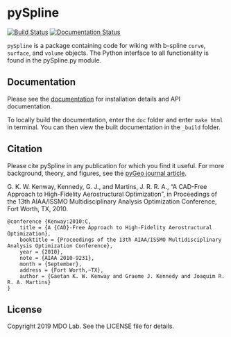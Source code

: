 pySpline
====================================================

[![Build Status](https://travis-ci.com/mdolab/pyspline.svg?token=Kdy3JowvEtkKSPpqvdLj&branch=pySpline)](https://travis-ci.com/mdolab/pyspline)
[![Documentation Status](https://readthedocs.com/projects/mdolab-pyspline/badge/?version=latest)](https://mdolab-pyspline.readthedocs-hosted.com/en/latest/?badge=latest)

``pySpline`` is a package containing code for wiking with b-spline
``curve``, ``surface``, and ``volume`` objects. The
Python interface to all functionality is found in the pySpline.py
module.

Documentation
-------------

Please see the [documentation](https://mdolab-pyspline.readthedocs-hosted.com/en/latest/) for installation details and API documentation.

To locally build the documentation, enter the `doc` folder and enter `make html` in terminal.
You can then view the built documentation in the `_build` folder.


Citation
--------

Please cite pySpline in any publication for which you find it useful.
For more background, theory, and figures, see the [pyGeo journal article](http://mdolab.engin.umich.edu/sites/default/files/mao2010_final.pdf).

G. K. W. Kenway, Kennedy, G. J., and Martins, J. R. R. A., “A CAD-Free Approach to High-Fidelity Aerostructural Optimization”, in Proceedings of the 13th AIAA/ISSMO Multidisciplinary Analysis Optimization Conference, Fort Worth, TX, 2010.

```
@conference {Kenway:2010:C,
	title = {A {CAD}-Free Approach to High-Fidelity Aerostructural Optimization},
	booktitle = {Proceedings of the 13th AIAA/ISSMO Multidisciplinary Analysis Optimization Conference},
	year = {2010},
	note = {AIAA 2010-9231},
	month = {September},
	address = {Fort Worth,~TX},
	author = {Gaetan K. W. Kenway and Graeme J. Kennedy and Joaquim R. R. A. Martins}
}
```

License
-------

Copyright 2019 MDO Lab. See the LICENSE file for details.

